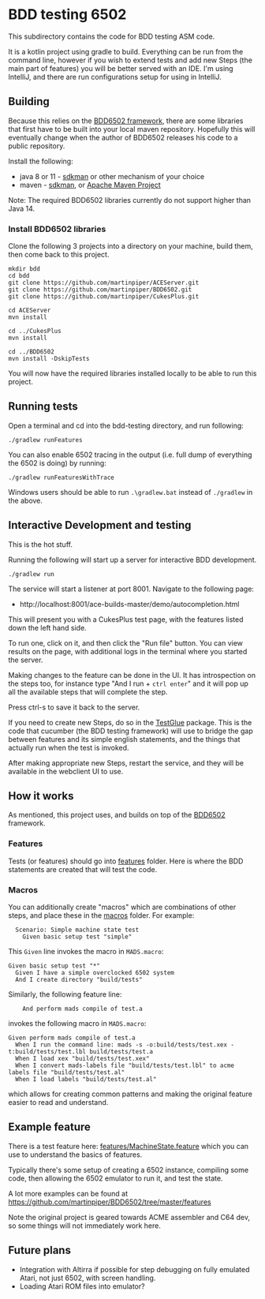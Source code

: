 # BDD testing 6502

This subdirectory contains the code for BDD testing ASM code.

It is a kotlin project using gradle to build. Everything can be run from the command line, however if you
wish to extend tests and add new Steps (the main part of features) you will be better served with an IDE.
I'm using IntelliJ, and there are run configurations setup for using in IntelliJ.

## Building

Because this relies on the [BDD6502 framework](https://github.com/martinpiper/BDD6502), there
are some libraries that first have to be built into your local maven repository.
Hopefully this will eventually change when the author of BDD6502 releases his code to a
public repository.

Install the following:

- java 8 or 11 - [sdkman](https://sdkman.io/) or other mechanism of your choice
- maven - [sdkman](https://sdkman.io/), or [Apache Maven Project](https://maven.apache.org/install.html)

Note: The required BDD6502 libraries currently do not support higher than Java 14.

### Install BDD6502 libraries

Clone the following 3 projects into a directory on your machine, build them, then come back to this project.

```shell
mkdir bdd
cd bdd
git clone https://github.com/martinpiper/ACEServer.git
git clone https://github.com/martinpiper/BDD6502.git
git clone https://github.com/martinpiper/CukesPlus.git

cd ACEServer
mvn install

cd ../CukesPlus
mvn install

cd ../BDD6502
mvn install -DskipTests
```

You will now have the required libraries installed locally to be able to run this project.

## Running tests

Open a terminal and cd into the bdd-testing directory, and run following:

```shell
./gradlew runFeatures
```

You can also enable 6502 tracing in the output (i.e. full dump of everything the 6502 is doing) by running:

```shell
./gradlew runFeaturesWithTrace
```

Windows users should be able to run `.\gradlew.bat` instead of `./gradlew` in the above.

## Interactive Development and testing

This is the hot stuff.

Running the following will start up a server for interactive BDD development.

```shell
./gradlew run
```

The service will start a listener at port 8001. Navigate to the following page:

- http://localhost:8001/ace-builds-master/demo/autocompletion.html

This will present you with a CukesPlus test page, with the features listed down the left hand side.

To run one, click on it, and then click the "Run file" button. You can view results on the page, with
additional logs in the terminal where you started the server.

Making changes to the feature can be done in the UI. It has introspection on the steps too, for instance
type "And I run + `ctrl enter`" and it will pop up all the available steps that will complete the step.

Press ctrl-s to save it back to the server.

If you need to create new Steps, do so in the [TestGlue](src/main/kotlin/TestGlue) package.
This is the code that cucumber (the BDD testing framework) will use to bridge the gap between features
and its simple english statements, and the things that actually run when the test is invoked.

After making appropriate new Steps, restart the service, and they will be available in the webclient UI to
use.

## How it works

As mentioned, this project uses, and builds on top of the [BDD6502](https://github.com/martinpiper/BDD6502) framework.

### Features

Tests (or features) should go into [features](features) folder. Here is where the BDD statements are created
that will test the code.

### Macros

You can additionally create "macros" which are combinations of other steps, and place these in the [macros](macros) folder.
For example:

```feature
  Scenario: Simple machine state test
    Given basic setup test "simple"
```

This `Given` line invokes the macro in `MADS.macro`:
```feature
Given basic setup test "*"
  Given I have a simple overclocked 6502 system
  And I create directory "build/tests"
```

Similarly, the following feature line:

```
    And perform mads compile of test.a
```

invokes the following macro in `MADS.macro`:
```
Given perform mads compile of test.a
  When I run the command line: mads -s -o:build/tests/test.xex -t:build/tests/test.lbl build/tests/test.a
  When I load xex "build/tests/test.xex"
  When I convert mads-labels file "build/tests/test.lbl" to acme labels file "build/tests/test.al"
  When I load labels "build/tests/test.al"
```

which allows for creating common patterns and making the original feature easier to read and understand.

## Example feature

There is a test feature here: [features/MachineState.feature](features/MachineState.feature) which you can use to
understand the basics of features.

Typically there's some setup of creating a 6502 instance, compiling some code, then allowing the 6502 emulator to
run it, and test the state.

A lot more examples can be found at https://github.com/martinpiper/BDD6502/tree/master/features

Note the original project is geared towards ACME assembler and C64 dev, so some things will not immediately work here.

## Future plans

- Integration with Altirra if possible for step debugging on fully emulated Atari, not just 6502, with screen handling.
- Loading Atari ROM files into emulator?
